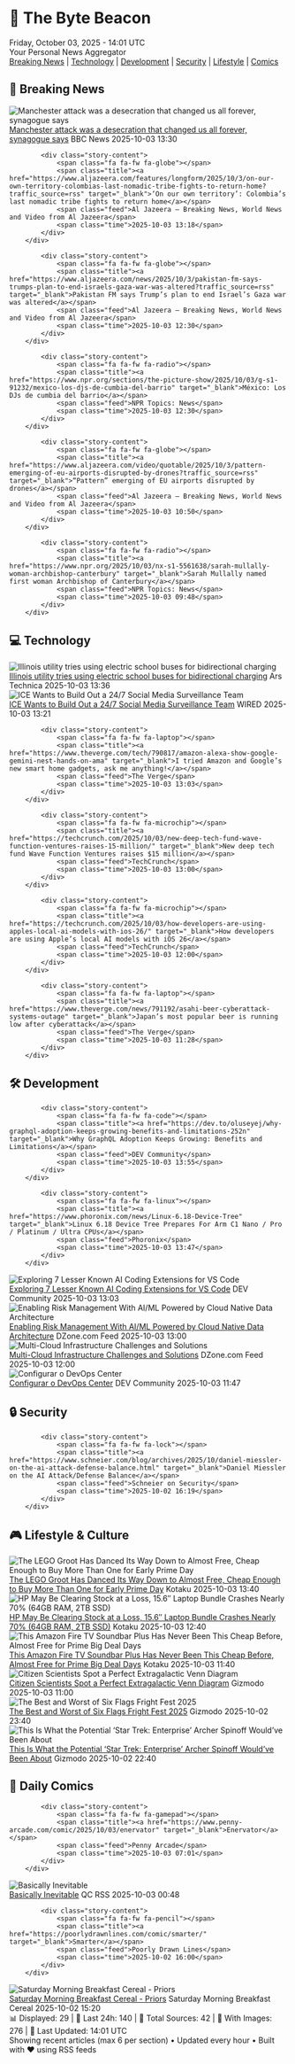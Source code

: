 <!-- Processing 54 RSS feeds at 2025-10-03 14:01:40 UTC -->
<!-- Processing: Saturday Morning Breakfast Cereal -->
<!-- Processing: Penny Arcade -->
<!-- Processing: Dilbert -->
<!-- Processing: Cyanide & Happiness -->
<!-- Processing: Questionable Content -->
<!-- Processing: Girl Genius -->
<!-- Processing: Dinosaur Comics -->
<!-- Processing: BBC Breaking News -->
<!-- Processing: Al Jazeera Breaking News -->
<!-- Processing: NPR News -->
<!-- Processing: CBC News -->
<!-- Error processing https://rss.cbc.ca/lineup/topstories.xml: The read operation timed out -->
<!-- Processing: Reuters Top News -->
<!-- Processing: Reuters World News -->
<!-- Processing: Associated Press Breaking -->
<!-- Processing: Ars Technica -->
<!-- Processing: WIRED -->
<!-- Processing: Dev.to -->
<!-- Processing: Phoronix Linux News -->
<!-- Processing: GitHub Blog -->
<!-- Processing: GitLab Blog -->
<!-- Processing: DZone -->
<!-- Processing: Martin Fowler -->
<!-- Processing: Coding Horror -->
<!-- Processing: The Pragmatic Engineer -->
<!-- Processing: Kotaku -->
<!-- Generated 8 new posts out of 25 feeds processed -->
<div class="newspaper-header">
    <h1 class="newspaper-title">📰 The Byte Beacon</h1>
    <div class="newspaper-date">Friday, October 03, 2025 - 14:01 UTC</div>
    <div class="newspaper-subtitle">Your Personal News Aggregator</div>
</div>

<div class="newspaper-nav">
    <a href="#breaking">Breaking News</a> |
    <a href="#tech">Technology</a> |
    <a href="#dev">Development</a> |
    <a href="#security">Security</a> |
    <a href="#lifestyle">Lifestyle</a> |
    <a href="#webcomics">Comics</a>
</div>

<div class="news-section breaking-news" id="breaking">
<h2 class="section-header">🚨 Breaking News</h2>
<div class="stories-container">
<div class="story">
            <img src="https://ichef.bbci.co.uk/ace/standard/240/cpsprodpb/2658/live/70273b20-a05c-11f0-92db-77261a15b9d2.jpg" alt="Manchester attack was a desecration that changed us all forever, synagogue says" class="story-image" loading="lazy" onerror="this.style.display='none'">
            <div class="story-content">
                <span class="fa fa-fw fa-flag"></span>
                <span class="title"><a href="https://www.bbc.com/news/articles/cgj1xzv4z0vo?at_medium=RSS&at_campaign=rss" target="_blank">Manchester attack was a desecration that changed us all forever, synagogue says</a></span>
                <span class="feed">BBC News</span>
                <span class="time">2025-10-03 13:30</span>
            </div>
        </div>
<div class="story">
            
            <div class="story-content">
                <span class="fa fa-fw fa-globe"></span>
                <span class="title"><a href="https://www.aljazeera.com/features/longform/2025/10/3/on-our-own-territory-colombias-last-nomadic-tribe-fights-to-return-home?traffic_source=rss" target="_blank">‘On our own territory’: Colombia’s last nomadic tribe fights to return home</a></span>
                <span class="feed">Al Jazeera – Breaking News, World News and Video from Al Jazeera</span>
                <span class="time">2025-10-03 13:18</span>
            </div>
        </div>
<div class="story">
            
            <div class="story-content">
                <span class="fa fa-fw fa-globe"></span>
                <span class="title"><a href="https://www.aljazeera.com/news/2025/10/3/pakistan-fm-says-trumps-plan-to-end-israels-gaza-war-was-altered?traffic_source=rss" target="_blank">Pakistan FM says Trump’s plan to end Israel’s Gaza war was altered</a></span>
                <span class="feed">Al Jazeera – Breaking News, World News and Video from Al Jazeera</span>
                <span class="time">2025-10-03 12:30</span>
            </div>
        </div>
<div class="story">
            
            <div class="story-content">
                <span class="fa fa-fw fa-radio"></span>
                <span class="title"><a href="https://www.npr.org/sections/the-picture-show/2025/10/03/g-s1-91232/mexico-los-djs-de-cumbia-del-barrio" target="_blank">México: Los DJs de cumbia del barrio</a></span>
                <span class="feed">NPR Topics: News</span>
                <span class="time">2025-10-03 12:30</span>
            </div>
        </div>
<div class="story">
            
            <div class="story-content">
                <span class="fa fa-fw fa-globe"></span>
                <span class="title"><a href="https://www.aljazeera.com/video/quotable/2025/10/3/pattern-emerging-of-eu-airports-disrupted-by-drones?traffic_source=rss" target="_blank">“Pattern” emerging of EU airports disrupted by drones</a></span>
                <span class="feed">Al Jazeera – Breaking News, World News and Video from Al Jazeera</span>
                <span class="time">2025-10-03 10:50</span>
            </div>
        </div>
<div class="story">
            
            <div class="story-content">
                <span class="fa fa-fw fa-radio"></span>
                <span class="title"><a href="https://www.npr.org/2025/10/03/nx-s1-5561638/sarah-mullally-woman-archbishop-canterbury" target="_blank">Sarah Mullally named first woman Archbishop of Canterbury</a></span>
                <span class="feed">NPR Topics: News</span>
                <span class="time">2025-10-03 09:48</span>
            </div>
        </div>
</div>
</div>
<div class="news-section tech-news" id="tech">
<h2 class="section-header">💻 Technology</h2>
<div class="stories-container">
<div class="story">
            <img src="https://cdn.arstechnica.net/wp-content/uploads/2022/05/18C1102_002-500x500.jpg" alt="Illinois utility tries using electric school buses for bidirectional charging" class="story-image" loading="lazy" onerror="this.style.display='none'">
            <div class="story-content">
                <span class="fa fa-fw fa-cog"></span>
                <span class="title"><a href="https://arstechnica.com/cars/2025/10/illinois-utility-tries-using-electric-school-buses-for-bidirectional-charging/" target="_blank">Illinois utility tries using electric school buses for bidirectional charging</a></span>
                <span class="feed">Ars Technica</span>
                <span class="time">2025-10-03 13:36</span>
            </div>
        </div>
<div class="story">
            <img src="https://media.wired.com/photos/68dfbf1423a810d9d7e48657/master/pass/GettyImages-2216837590.jpg" alt="ICE Wants to Build Out a 24/7 Social Media Surveillance Team" class="story-image" loading="lazy" onerror="this.style.display='none'">
            <div class="story-content">
                <span class="fa fa-fw fa-bolt"></span>
                <span class="title"><a href="https://www.wired.com/story/ice-social-media-surveillance-24-7-contract/" target="_blank">ICE Wants to Build Out a 24/7 Social Media Surveillance Team</a></span>
                <span class="feed">WIRED</span>
                <span class="time">2025-10-03 13:21</span>
            </div>
        </div>
<div class="story">
            
            <div class="story-content">
                <span class="fa fa-fw fa-laptop"></span>
                <span class="title"><a href="https://www.theverge.com/tech/790817/amazon-alexa-show-google-gemini-nest-hands-on-ama" target="_blank">I tried Amazon and Google’s new smart home gadgets, ask me anything!</a></span>
                <span class="feed">The Verge</span>
                <span class="time">2025-10-03 13:03</span>
            </div>
        </div>
<div class="story">
            
            <div class="story-content">
                <span class="fa fa-fw fa-microchip"></span>
                <span class="title"><a href="https://techcrunch.com/2025/10/03/new-deep-tech-fund-wave-function-ventures-raises-15-million/" target="_blank">New deep tech fund Wave Function Ventures raises $15 million</a></span>
                <span class="feed">TechCrunch</span>
                <span class="time">2025-10-03 13:00</span>
            </div>
        </div>
<div class="story">
            
            <div class="story-content">
                <span class="fa fa-fw fa-microchip"></span>
                <span class="title"><a href="https://techcrunch.com/2025/10/03/how-developers-are-using-apples-local-ai-models-with-ios-26/" target="_blank">How developers are using Apple’s local AI models with iOS 26</a></span>
                <span class="feed">TechCrunch</span>
                <span class="time">2025-10-03 12:00</span>
            </div>
        </div>
<div class="story">
            
            <div class="story-content">
                <span class="fa fa-fw fa-laptop"></span>
                <span class="title"><a href="https://www.theverge.com/news/791192/asahi-beer-cyberattack-systems-outage" target="_blank">Japan’s most popular beer is running low after cyberattack</a></span>
                <span class="feed">The Verge</span>
                <span class="time">2025-10-03 11:28</span>
            </div>
        </div>
</div>
</div>
<div class="news-section dev-news" id="dev">
<h2 class="section-header">🛠️ Development</h2>
<div class="stories-container">
<div class="story">
            
            <div class="story-content">
                <span class="fa fa-fw fa-code"></span>
                <span class="title"><a href="https://dev.to/oluseyej/why-graphql-adoption-keeps-growing-benefits-and-limitations-252n" target="_blank">Why GraphQL Adoption Keeps Growing: Benefits and Limitations</a></span>
                <span class="feed">DEV Community</span>
                <span class="time">2025-10-03 13:55</span>
            </div>
        </div>
<div class="story">
            
            <div class="story-content">
                <span class="fa fa-fw fa-linux"></span>
                <span class="title"><a href="https://www.phoronix.com/news/Linux-6.18-Device-Tree" target="_blank">Linux 6.18 Device Tree Prepares For Arm C1 Nano / Pro / Platinum / Ultra CPUs</a></span>
                <span class="feed">Phoronix</span>
                <span class="time">2025-10-03 13:47</span>
            </div>
        </div>
<div class="story">
            <img src="https://media2.dev.to/dynamic/image/width=800%2Cheight=%2Cfit=scale-down%2Cgravity=auto%2Cformat=auto/https%3A%2F%2Fdev-to-uploads.s3.amazonaws.com%2Fuploads%2Farticles%2Feq4azzxg81hfl8qoe4gf.png" alt="Exploring 7 Lesser Known AI Coding Extensions for VS Code" class="story-image" loading="lazy" onerror="this.style.display='none'">
            <div class="story-content">
                <span class="fa fa-fw fa-code"></span>
                <span class="title"><a href="https://dev.to/wickathou/exploring-7-lesser-known-ai-coding-extensions-for-vs-code-2nmb" target="_blank">Exploring 7 Lesser Known AI Coding Extensions for VS Code</a></span>
                <span class="feed">DEV Community</span>
                <span class="time">2025-10-03 13:03</span>
            </div>
        </div>
<div class="story">
            <img src="https://dz2cdn1.dzone.com/thumbnail?fid=18672050&w=600" alt="Enabling Risk Management With AI/ML Powered by Cloud Native Data Architecture" class="story-image" loading="lazy" onerror="this.style.display='none'">
            <div class="story-content">
                <span class="fa fa-fw fa-newspaper"></span>
                <span class="title"><a href="https://dzone.com/articles/risk-management-ai-ml-cloud-native-data" target="_blank">Enabling Risk Management With AI/ML Powered by Cloud Native Data Architecture</a></span>
                <span class="feed">DZone.com Feed</span>
                <span class="time">2025-10-03 13:00</span>
            </div>
        </div>
<div class="story">
            <img src="https://dz2cdn1.dzone.com/thumbnail?fid=18672108&w=600" alt="Multi-Cloud Infrastructure Challenges and Solutions" class="story-image" loading="lazy" onerror="this.style.display='none'">
            <div class="story-content">
                <span class="fa fa-fw fa-newspaper"></span>
                <span class="title"><a href="https://dzone.com/articles/multi-cloud-infrastructure-challenges-solutions" target="_blank">Multi-Cloud Infrastructure Challenges and Solutions</a></span>
                <span class="feed">DZone.com Feed</span>
                <span class="time">2025-10-03 12:00</span>
            </div>
        </div>
<div class="story">
            <img src="https://media2.dev.to/dynamic/image/width=800%2Cheight=%2Cfit=scale-down%2Cgravity=auto%2Cformat=auto/https%3A%2F%2Fdev-to-uploads.s3.amazonaws.com%2Fuploads%2Farticles%2Frfmh3iigei800mo5osan.png" alt="Configurar o DevOps Center" class="story-image" loading="lazy" onerror="this.style.display='none'">
            <div class="story-content">
                <span class="fa fa-fw fa-code"></span>
                <span class="title"><a href="https://dev.to/lizvidotti/configurar-o-devops-center-1ap5" target="_blank">Configurar o DevOps Center</a></span>
                <span class="feed">DEV Community</span>
                <span class="time">2025-10-03 11:47</span>
            </div>
        </div>
</div>
</div>
<div class="news-section security-news" id="security">
<h2 class="section-header">🔒 Security</h2>
<div class="stories-container">
<div class="story">
            
            <div class="story-content">
                <span class="fa fa-fw fa-lock"></span>
                <span class="title"><a href="https://www.schneier.com/blog/archives/2025/10/daniel-miessler-on-the-ai-attack-defense-balance.html" target="_blank">Daniel Miessler on the AI Attack/Defense Balance</a></span>
                <span class="feed">Schneier on Security</span>
                <span class="time">2025-10-02 16:19</span>
            </div>
        </div>
</div>
</div>
<div class="news-section lifestyle-news" id="lifestyle">
<h2 class="section-header">🎮 Lifestyle & Culture</h2>
<div class="stories-container">
<div class="story">
            <img src="https://kotaku.com/app/uploads/2025/10/DancingGrootLEGO.jpg" alt="The LEGO Groot Has Danced Its Way Down to Almost Free, Cheap Enough to Buy More Than One for Early Prime Day" class="story-image" loading="lazy" onerror="this.style.display='none'">
            <div class="story-content">
                <span class="fa fa-fw fa-gamepad"></span>
                <span class="title"><a href="https://kotaku.com/the-lego-groot-has-danced-its-way-down-to-almost-free-cheap-enough-to-buy-more-than-one-for-early-prime-day-2000631154" target="_blank">The LEGO Groot Has Danced Its Way Down to Almost Free, Cheap Enough to Buy More Than One for Early Prime Day</a></span>
                <span class="feed">Kotaku</span>
                <span class="time">2025-10-03 13:40</span>
            </div>
        </div>
<div class="story">
            <img src="https://kotaku.com/app/uploads/2025/10/hp-windows.jpg" alt="HP May Be Clearing Stock at a Loss, 15.6″ Laptop Bundle Crashes Nearly 70% (64GB RAM, 2TB SSD)" class="story-image" loading="lazy" onerror="this.style.display='none'">
            <div class="story-content">
                <span class="fa fa-fw fa-gamepad"></span>
                <span class="title"><a href="https://kotaku.com/hp-may-be-clearing-stock-at-a-loss-15-6-laptop-bundle-crashes-nearly-70-64gb-ram-2tb-ssd-2000631176" target="_blank">HP May Be Clearing Stock at a Loss, 15.6″ Laptop Bundle Crashes Nearly 70% (64GB RAM, 2TB SSD)</a></span>
                <span class="feed">Kotaku</span>
                <span class="time">2025-10-03 12:40</span>
            </div>
        </div>
<div class="story">
            <img src="https://kotaku.com/app/uploads/2025/10/AmazonFireTVSoundbar.jpg" alt="This Amazon Fire TV Soundbar Plus Has Never Been This Cheap Before, Almost Free for Prime Big Deal Days" class="story-image" loading="lazy" onerror="this.style.display='none'">
            <div class="story-content">
                <span class="fa fa-fw fa-gamepad"></span>
                <span class="title"><a href="https://kotaku.com/this-amazon-fire-tv-soundbar-plus-has-never-been-this-cheap-before-almost-free-for-prime-big-deal-days-2000631140" target="_blank">This Amazon Fire TV Soundbar Plus Has Never Been This Cheap Before, Almost Free for Prime Big Deal Days</a></span>
                <span class="feed">Kotaku</span>
                <span class="time">2025-10-03 11:40</span>
            </div>
        </div>
<div class="story">
            <img src="https://gizmodo.com/app/uploads/2025/10/odd-radio-ring-citizen-scientists-1280x853.jpg" alt="Citizen Scientists Spot a Perfect Extragalactic Venn Diagram" class="story-image" loading="lazy" onerror="this.style.display='none'">
            <div class="story-content">
                <span class="fa fa-fw fa-computer"></span>
                <span class="title"><a href="https://gizmodo.com/citizen-scientists-spot-a-perfect-extragalactic-venn-diagram-2000666907" target="_blank">Citizen Scientists Spot a Perfect Extragalactic Venn Diagram</a></span>
                <span class="feed">Gizmodo</span>
                <span class="time">2025-10-03 11:00</span>
            </div>
        </div>
<div class="story">
            <img src="https://gizmodo.com/app/uploads/2025/10/fright-fest-io9-gizmodo-1280x853.jpg" alt="The Best and Worst of Six Flags Fright Fest 2025" class="story-image" loading="lazy" onerror="this.style.display='none'">
            <div class="story-content">
                <span class="fa fa-fw fa-computer"></span>
                <span class="title"><a href="https://gizmodo.com/six-flags-fright-fest-review-conjuring-trick-r-treat-2000666827" target="_blank">The Best and Worst of Six Flags Fright Fest 2025</a></span>
                <span class="feed">Gizmodo</span>
                <span class="time">2025-10-02 23:40</span>
            </div>
        </div>
<div class="story">
            <img src="https://gizmodo.com/app/uploads/2025/10/star-trek-enterprise-finale-archer-tpol-1280x853.jpg" alt="This Is What the Potential ‘Star Trek: Enterprise’ Archer Spinoff Would’ve Been About" class="story-image" loading="lazy" onerror="this.style.display='none'">
            <div class="story-content">
                <span class="fa fa-fw fa-computer"></span>
                <span class="title"><a href="https://gizmodo.com/star-trek-enterprise-spinoff-pitch-united-scott-bakula-archer-2000667015" target="_blank">This Is What the Potential ‘Star Trek: Enterprise’ Archer Spinoff Would’ve Been About</a></span>
                <span class="feed">Gizmodo</span>
                <span class="time">2025-10-02 22:40</span>
            </div>
        </div>
</div>
</div>
<div class="news-section webcomics-section" id="webcomics">
<h2 class="section-header">🎨 Daily Comics</h2>
<div class="stories-container">
<div class="story">
            
            <div class="story-content">
                <span class="fa fa-fw fa-gamepad"></span>
                <span class="title"><a href="https://www.penny-arcade.com/comic/2025/10/03/enervator" target="_blank">Enervator</a></span>
                <span class="feed">Penny Arcade</span>
                <span class="time">2025-10-03 07:01</span>
            </div>
        </div>
<div class="story">
            <img src="http://www.questionablecontent.net/comics/5671.png" alt="Basically Inevitable" class="story-image" loading="lazy" onerror="this.style.display='none'">
            <div class="story-content">
                <span class="fa fa-fw fa-music"></span>
                <span class="title"><a href="http://questionablecontent.net/view.php?comic=5671" target="_blank">Basically Inevitable</a></span>
                <span class="feed">QC RSS</span>
                <span class="time">2025-10-03 00:48</span>
            </div>
        </div>
<div class="story">
            
            <div class="story-content">
                <span class="fa fa-fw fa-pencil"></span>
                <span class="title"><a href="https://poorlydrawnlines.com/comic/smarter/" target="_blank">Smarter</a></span>
                <span class="feed">Poorly Drawn Lines</span>
                <span class="time">2025-10-02 16:00</span>
            </div>
        </div>
<div class="story">
            <img src="https://www.smbc-comics.com/comics/1759360612-20251002.png" alt="Saturday Morning Breakfast Cereal - Priors" class="story-image" loading="lazy" onerror="this.style.display='none'">
            <div class="story-content">
                <span class="fa fa-fw fa-smile"></span>
                <span class="title"><a href="https://www.smbc-comics.com/comic/priors" target="_blank">Saturday Morning Breakfast Cereal - Priors</a></span>
                <span class="feed">Saturday Morning Breakfast Cereal</span>
                <span class="time">2025-10-02 15:20</span>
            </div>
        </div>
</div>
</div>

<div class="newspaper-footer">
    <div class="stats">
        📊 Displayed: 29 | 📅 Last 24h: 140 | 📡 Total Sources: 42 | 📸 With Images: 276 |
        🔄 Last Updated: 14:01 UTC
    </div>
    <div class="footer-note">
        Showing recent articles (max 6 per section) • Updated every hour • Built with ❤️ using RSS feeds
    </div>
</div>
